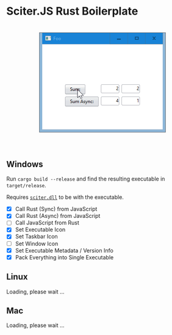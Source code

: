 # Sciter.JS Rust Boilerplate

<h1 align="center">
  <img src="preview.gif" alt="screenshot"/></a><br/><br/>
</h1>

## Windows

Run `cargo build --release` and find the resulting executable in `target/release`.

Requires [`sciter.dll`](https://github.com/c-smile/sciter-js-sdk/blob/main/bin/windows/x64/sciter.dll) to be with the executable.

- [x] Call Rust (Sync) from JavaScript
- [x] Call Rust (Async) from JavaScript
- [ ] Call JavaScript from Rust
- [x] Set Executable Icon
- [x] Set Taskbar Icon
- [ ] Set Window Icon
- [x] Set Executable Metadata / Version Info
- [x] Pack Everything into Single Executable

## Linux

Loading, please wait ...

## Mac

Loading, please wait ...